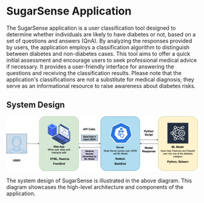 # SugarSense Application

The SugarSense application is a user classification tool designed to determine whether individuals are likely to have diabetes or not, based on a set of questions and answers (QnA). By analyzing the responses provided by users, the application employs a classification algorithm to distinguish between diabetes and non-diabetes cases. This tool aims to offer a quick initial assessment and encourage users to seek professional medical advice if necessary. It provides a user-friendly interface for answering the questions and receiving the classification results. Please note that the application's classifications are not a substitute for medical diagnosis; they serve as an informational resource to raise awareness about diabetes risks.

## System Design

![System Design Diagram](https://github.com/saumitrakulkarni/SugarSense/blob/main/phase3.drawio.png)

The system design of SugarSense is illustrated in the above diagram. This diagram showcases the high-level architecture and components of the application. 

